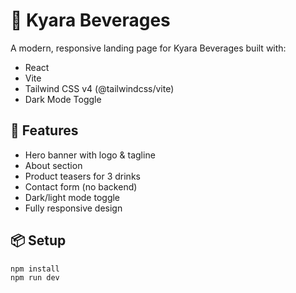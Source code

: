 # 🥤 Kyara Beverages

A modern, responsive landing page for Kyara Beverages built with:

- React
- Vite
- Tailwind CSS v4 (@tailwindcss/vite)
- Dark Mode Toggle

## 🚀 Features

- Hero banner with logo & tagline
- About section
- Product teasers for 3 drinks
- Contact form (no backend)
- Dark/light mode toggle
- Fully responsive design

## 📦 Setup

```bash
npm install
npm run dev
